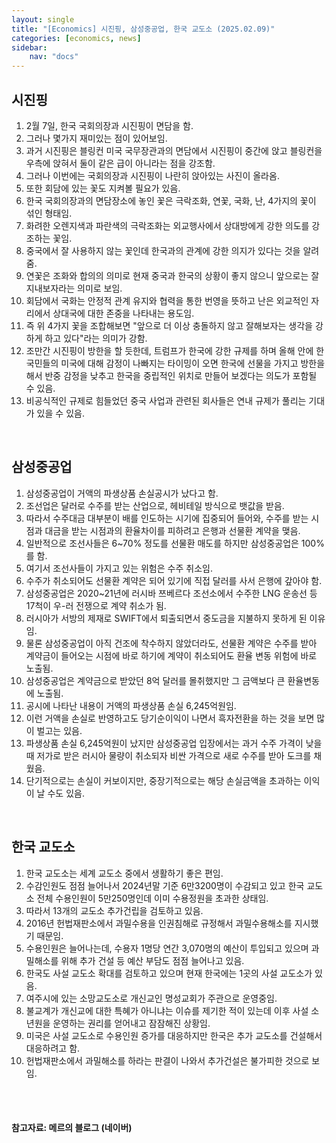 ```yaml
---
layout: single
title: "[Economics] 시진핑, 삼성중공업, 한국 교도소 (2025.02.09)"
categories: [economics, news]
sidebar:
    nav: "docs"
---
```


## 시진핑
1. 2월 7일, 한국 국회의장과 시진핑이 면담을 함.
2. 그러나 몇가지 재미있는 점이 있어보임.
1. 과거 시진핑은 블링컨 미국 국무장관과의 면담에서 시진핑이 중간에 앉고 블링컨을 우측에 앉혀서 둘이 같은 급이 아니라는 점을 강조함.
1. 그러나 이번에는 국회의장과 시진핑이 나란히 앉아있는 사진이 올라옴.
1. 또한 회담에 있는 꽃도 지켜볼 필요가 있음.
1. 한국 국회의장과의 면담장소에 놓인 꽃은 극락조화, 연꽃, 국화, 난, 4가지의 꽃이 섞인 형태임.
1. 화려한 오렌지색과 파란색의 극락조화는 외교행사에서 상대방에게 강한 의도를 강조하는 꽃임.
1. 중국에서 잘 사용하지 않는 꽃인데 한국과의 관계에 강한 의지가 있다는 것을 알려줌.
1. 연꽃은 조화와 합의의 의미로 현재 중국과 한국의 상황이 좋지 않으니 앞으로는 잘 지내보자라는 의미로 보임.
1. 회담에서 국화는 안정적 관계 유지와 협력을 통한 번영을 뜻하고 난은 외교적인 자리에서 상대국에 대한 존중을 나타내는 용도임.
1. 즉 위 4가지 꽃을 조합해보면 "앞으로 더 이상 충돌하지 않고 잘해보자는 생각을 강하게 하고 있다"라는 의미가 강함.
1. 조만간 시진핑이 방한을 할 듯한데, 트럼프가 한국에 강한 규제를 하며 올해 안에 한국민들의 미국에 대해 감정이 나빠지는 타이밍이 오면 한국에 선물을 가지고 방한을 해서 반중 감정을 낮추고 한국을 중립적인 위치로 만들어 보겠다는 의도가 포함될 수 있음.
1. 비공식적인 규제로 힘들었던 중국 사업과 관련된 회사들은 연내 규제가 풀리는 기대가 있을 수 있음.

<br/>

## 삼성중공업
1. 삼성중공업이 거액의 파생상품 손실공시가 났다고 함.
1. 조선업은 달러로 수주를 받는 산업으로, 헤비테일 방식으로 뱃값을 받음.
1. 따라서 수주대금 대부분이 배를 인도하는 시기에 집중되어 들어와, 수주를 받는 시점과 대금을 받는 시점과의 환율차이를 피하려고 은행과 선물환 계약을 맺음.
1. 일반적으로 조선사들은 6~70% 정도를 선물환 매도를 하지만 삼성중공업은 100%를 함.
1. 여기서 조선사들이 가지고 있는 위험은 수주 취소임.
1. 수주가 취소되어도 선물환 계약은 되어 있기에 직접 달러를 사서 은행에 갚아야 함.
1. 삼성중공업은 2020~21년에 러시바 쯔베르다 조선소에서 수주한 LNG 운송선 등 17척이 우-러 전쟁으로 계약 취소가 됨.
1. 러시아가 서방의 제재로 SWIFT에서 퇴출되면서 중도금을 지불하지 못하게 된 이유임.
1. 물론 삼성중공업이 아직 건조에 착수하지 않았더라도, 선물환 계약은 수주를 받아 계약금이 들어오는 시점에 바로 하기에 계약이 취소되어도 환율 변동 위험에 바로 노출됨.
1. 삼성중공업은 계약금으로 받았던 8억 달러를 몰취했지만 그 금액보다 큰 환율변동에 노출됨.
1. 공시에 나타난 내용이 거액의 파생상품 손실 6,245억원임.
1. 이런 거액을 손실로 반영하고도 당기순이익이 나면서 흑자전환을 하는 것을 보면 많이 벌고는 있음.
1. 파생상품 손실 6,245억원이 났지만 삼성중공업 입장에서는 과거 수주 가격이 낮을때 저가로 받은 러시아 물량이 취소되자 비싼 가격으로 새로 수주를 받아 도크를 채웠음.
1. 단기적으로는 손실이 커보이지만, 중장기적으로는 해당 손실금액을 초과하는 이익이 날 수도 있음.

<br/>

## 한국 교도소
1. 한국 교도소는 세계 교도소 중에서 생활하기 좋은 편임.
1. 수감인원도 점점 늘어나서 2024년말 기준 6만3200명이 수감되고 있고 한국 교도소 전체 수용인원이 5만250명인데 이미 수용정원을 초과한 상태임.
1. 따라서 13개의 교도소 추가건립을 검토하고 있음.
1. 2016년 헌법재판소에서 과밀수용을 인권침해로 규정해서 과밀수용해소를 지시했기 때문임.
1. 수용인원은 늘어나는데, 수용자 1명당 연간 3,070명의 예산이 투입되고 있으며 과밀해소를 위해 추가 건설 등 예산 부담도 점점 늘어나고 있음.
1. 한국도 사설 교도소 확대를 검토하고 있으며 현재 한국에는 1곳의 사설 교도소가 있음.
1. 여주시에 있는 소망교도소로 개신교인 명성교회가 주관으로 운영중임.
1. 불교계가 개신교에 대한 특혜가 아니냐는 이슈를 제기한 적이 있는데 이후 사설 소년원을 운영하는 권리를 얻어내고 잠잠해진 상황임.
1. 미국은 사설 교도소로 수용인원 증가를 대응하지만 한국은 추가 교도소를 건설해서 대응하려고 함.
1. 헌법재판소에서 과밀해소를 하라는 판결이 나와서 추가건설은 불가피한 것으로 보임.



<br/>
<br/>

#### 참고자료: 메르의 블로그 (네이버) 